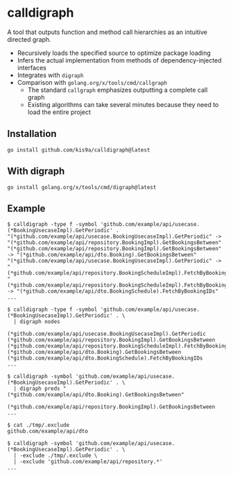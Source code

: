 # calldigraph

A tool that outputs function and method call hierarchies as an intuitive directed graph.

- Recursively loads the specified source to optimize package loading
- Infers the actual implementation from methods of dependency-injected interfaces
- Integrates with `digraph`
- Comparison with `golang.org/x/tools/cmd/callgraph`
  - The standard `callgraph` emphasizes outputting a complete call graph
  - Existing algorithms can take several minutes because they need to load the entire project

## Installation

```
go install github.com/kis9a/calldigraph@latest
```

## With digraph

```
go install golang.org/x/tools/cmd/digraph@latest
```

## Example

```
$ calldigraph -type f -symbol 'github.com/example/api/usecase.(*BookingUsecaseImpl).GetPeriodic' .
"(*github.com/example/api/usecase.BookingUsecaseImpl).GetPeriodic" -> "(*github.com/example/api/repository.BookingImpl).GetBookingsBetween"
"(*github.com/example/api/repository.BookingImpl).GetBookingsBetween" -> "(*github.com/example/api/dto.Booking).GetBookingsBetween"
"(*github.com/example/api/usecase.BookingUsecaseImpl).GetPeriodic" -> "(*github.com/example/api/repository.BookingScheduleImpl).FetchByBookingIDs"
"(*github.com/example/api/repository.BookingScheduleImpl).FetchByBookingIDs" -> "(*github.com/example/api/dto.BookingSchedule).FetchByBookingIDs"
...
```

```
$ calldigraph -type f -symbol 'github.com/example/api/usecase.(*BookingUsecaseImpl).GetPeriodic' . \
  | digraph nodes

(*github.com/example/api/usecase.BookingUsecaseImpl).GetPeriodic
(*github.com/example/api/repository.BookingImpl).GetBookingsBetween
(*github.com/example/api/repository.BookingScheduleImpl).FetchByBookingIDs
(*github.com/example/api/dto.Booking).GetBookingsBetween
(*github.com/example/api/dto.BookingSchedule).FetchByBookingIDs
...
```

```
$ calldigraph -symbol 'github.com/example/api/usecase.(*BookingUsecaseImpl).GetPeriodic' . \
  | digraph preds "(*github.com/example/api/dto.Booking).GetBookingsBetween"

(*github.com/example/api/repository.BookingImpl).GetBookingsBetween
...
```

```
$ cat ./tmp/.exclude
github.com/example/api/dto

$ calldigraph -symbol 'github.com/example/api/usecase.(*BookingUsecaseImpl).GetPeriodic' . \
  | -exclude ./tmp/.exclude \
  | -exclude 'github.com/example/api/repository.*'
...
```
